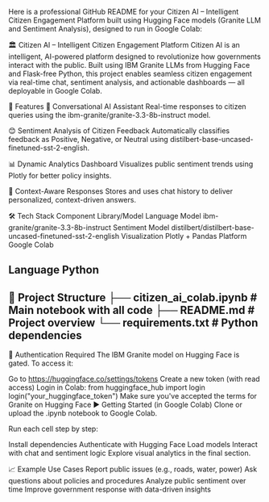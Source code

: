 Here is a professional GitHub README for your Citizen AI – Intelligent Citizen Engagement Platform built using Hugging Face models (Granite LLM and Sentiment Analysis), designed to run in Google Colab:

🏛️ Citizen AI – Intelligent Citizen Engagement Platform
Citizen AI is an intelligent, AI-powered platform designed to revolutionize how governments interact with the public. Built using IBM Granite LLMs from Hugging Face and Flask-free Python, this project enables seamless citizen engagement via real-time chat, sentiment analysis, and actionable dashboards — all deployable in Google Colab.

🚀 Features
💬 Conversational AI Assistant Real-time responses to citizen queries using the ibm-granite/granite-3.3-8b-instruct model.

😊 Sentiment Analysis of Citizen Feedback Automatically classifies feedback as Positive, Negative, or Neutral using distilbert-base-uncased-finetuned-sst-2-english.

📊 Dynamic Analytics Dashboard Visualizes public sentiment trends using Plotly for better policy insights.

🧠 Context-Aware Responses Stores and uses chat history to deliver personalized, context-driven answers.

🛠️ Tech Stack
Component	Library/Model
Language Model	ibm-granite/granite-3.3-8b-instruct
Sentiment Model	distilbert/distilbert-base-uncased-finetuned-sst-2-english
Visualization	Plotly + Pandas
Platform	Google Colab

Language	Python
---------------------------------------------
📂 Project Structure
├── citizen_ai_colab.ipynb      # Main notebook with all code
├── README.md                   # Project overview
└── requirements.txt            # Python dependencies
--------------------------------------------
🔐 Authentication Required
The IBM Granite model on Hugging Face is gated. To access it:

Go to https://huggingface.co/settings/tokens
Create a new token (with read access)
Login in Colab:
from huggingface_hub import login
login("your_huggingface_token")
Make sure you've accepted the terms for Granite on Hugging Face
▶️ Getting Started (in Google Colab)
Clone or upload the .ipynb notebook to Google Colab.

Run each cell step by step:

Install dependencies
Authenticate with Hugging Face
Load models
Interact with chat and sentiment logic
Explore visual analytics in the final section.

📈 Example Use Cases
Report public issues (e.g., roads, water, power)
Ask questions about policies and procedures
Analyze public sentiment over time
Improve government response with data-driven insights
